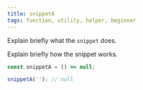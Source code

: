 ```yaml
---
title: snippetA
tags: function, utility, helper, beginner
---
```


Explain briefly what the `snippet` does.

Explain briefly how the snippet works.

```js
const snippetA = () => null;
```

```js
snippetA(''); // null
```
